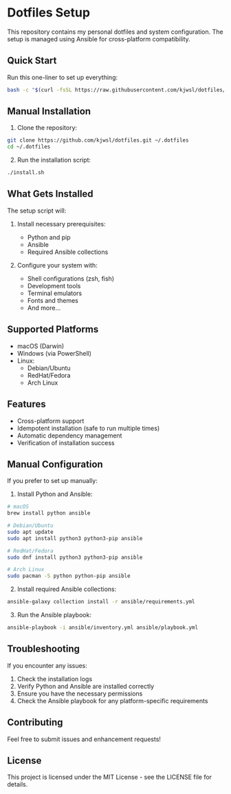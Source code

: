# Dotfiles Setup

This repository contains my personal dotfiles and system configuration. The setup is managed using Ansible for cross-platform compatibility.

## Quick Start

Run this one-liner to set up everything:

```bash
bash -c "$(curl -fsSL https://raw.githubusercontent.com/kjwsl/dotfiles/master/install.sh)"
```

## Manual Installation

1. Clone the repository:
```bash
git clone https://github.com/kjwsl/dotfiles.git ~/.dotfiles
cd ~/.dotfiles
```

2. Run the installation script:
```bash
./install.sh
```

## What Gets Installed

The setup script will:

1. Install necessary prerequisites:
   - Python and pip
   - Ansible
   - Required Ansible collections

2. Configure your system with:
   - Shell configurations (zsh, fish)
   - Development tools
   - Terminal emulators
   - Fonts and themes
   - And more...

## Supported Platforms

- macOS (Darwin)
- Windows (via PowerShell)
- Linux:
  - Debian/Ubuntu
  - RedHat/Fedora
  - Arch Linux

## Features

- Cross-platform support
- Idempotent installation (safe to run multiple times)
- Automatic dependency management
- Verification of installation success

## Manual Configuration

If you prefer to set up manually:

1. Install Python and Ansible:
```bash
# macOS
brew install python ansible

# Debian/Ubuntu
sudo apt update
sudo apt install python3 python3-pip ansible

# RedHat/Fedora
sudo dnf install python3 python3-pip ansible

# Arch Linux
sudo pacman -S python python-pip ansible
```

2. Install required Ansible collections:
```bash
ansible-galaxy collection install -r ansible/requirements.yml
```

3. Run the Ansible playbook:
```bash
ansible-playbook -i ansible/inventory.yml ansible/playbook.yml
```

## Troubleshooting

If you encounter any issues:

1. Check the installation logs
2. Verify Python and Ansible are installed correctly
3. Ensure you have the necessary permissions
4. Check the Ansible playbook for any platform-specific requirements

## Contributing

Feel free to submit issues and enhancement requests!

## License

This project is licensed under the MIT License - see the LICENSE file for details.
